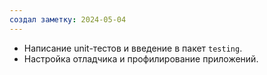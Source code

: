 ```yaml
---
создал заметку: 2024-05-04
---
```

- Написание unit-тестов и введение в пакет `testing`.
- Настройка отладчика и профилирование приложений.